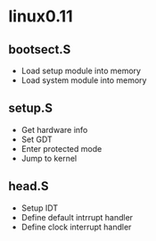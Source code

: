 # linux0.11
## bootsect.S
* Load setup module into memory 
* Load system module into memory 
## setup.S
* Get hardware info
* Set GDT
* Enter protected mode
* Jump to kernel
## head.S
* Setup IDT
* Define default intrrupt handler
* Define clock interrupt handler

